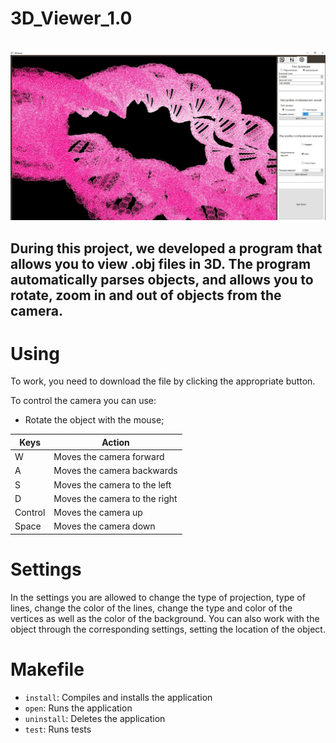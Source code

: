 # 3D_Viewer_1.0

<br><img src="Images/preview.jpg"></br>

## During this project, we developed a program that allows you to view .obj files in 3D. The program automatically parses objects, and allows you to rotate, zoom in and out of objects from the camera.

# Using

To work, you need to download the file by clicking the appropriate button.

To control the camera you can use:
- Rotate the object with the mouse;

| Keys | Action |
| ----- | ----- |
| W     | Moves the camera forward |
| A     | Moves the camera backwards |
| S     | Moves the camera to the left |
| D     | Moves the camera to the right |
| Control     | Moves the camera up |
| Space     | Moves the camera down |

# Settings

In the settings you are allowed to change the type of projection, type of lines, change the color of the lines, change the type and color of the vertices as well as the color of the background.
You can also work with the object through the corresponding settings, setting the location of the object.

# Makefile

- `install`: Compiles and installs the application
- `open`: Runs the application
- `uninstall`: Deletes the application
- `test`: Runs tests
